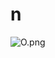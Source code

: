 # n

![O.png](https://github.com/Tan12d/Oracle-Database-Problems/assets/100254217/56b7bb4d-d289-4cdc-a7a0-be72bac19637)
